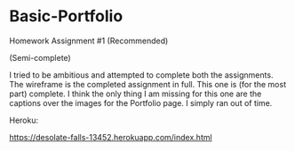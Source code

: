 # Basic-Portfolio
Homework Assignment #1 (Recommended)

(Semi-complete)

I tried to be ambitious and attempted to complete both the assignments. The wireframe is the completed assignment in full. This one is (for the most part) complete. I think the only thing I am missing for this one are the captions over the images for the Portfolio page. I simply ran out of time. 

Heroku:

https://desolate-falls-13452.herokuapp.com/index.html